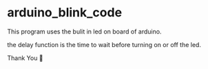# arduino_blink_code

This program uses the bulit in led on board of arduino.

the delay function is the time to wait before turning on or off the led.

Thank You 🙏